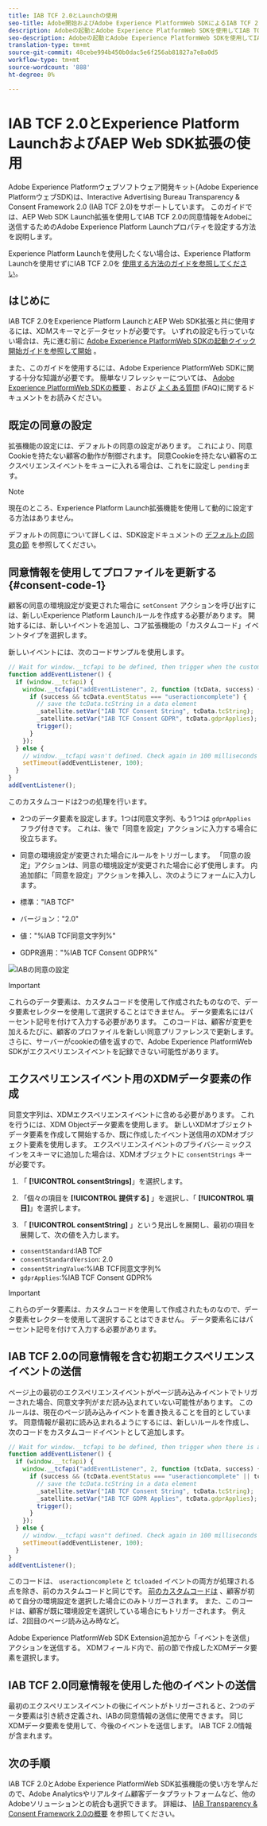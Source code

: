 ```yaml
---
title: IAB TCF 2.0とLaunchの使用
seo-title: Adobe開始およびAdobe Experience PlatformWeb SDKによるIAB TCF 2.0同意の設定
description: Adobeの起動とAdobe Experience PlatformWeb SDKを使用してIAB TCF 2.0の同意を設定する方法を説明します。
seo-description: Adobeの起動とAdobe Experience PlatformWeb SDKを使用してIAB TCF 2.0の同意を設定する方法を説明します。
translation-type: tm+mt
source-git-commit: 48cebe994b450b0dac5e6f256ab81827a7e8a0d5
workflow-type: tm+mt
source-wordcount: '888'
ht-degree: 0%

---
```



# IAB TCF 2.0とExperience Platform LaunchおよびAEP Web SDK拡張の使用

Adobe Experience Platformウェブソフトウェア開発キット(Adobe Experience PlatformウェブSDK)は、Interactive Advertising Bureau Transparency &amp; Consent Framework 2.0 (IAB TCF 2.0)をサポートしています。 このガイドでは、AEP Web SDK Launch拡張を使用してIAB TCF 2.0の同意情報をAdobeに送信するためのAdobe Experience Platform Launchプロパティを設定する方法を説明します。

Experience Platform Launchを使用したくない場合は、Experience Platform Launchを使用せずにIAB TCF 2.0を [使用する方法のガイドを参照してください](./without-launch.md)。

## はじめに

IAB TCF 2.0をExperience Platform LaunchとAEP Web SDK拡張と共に使用するには、XDMスキーマとデータセットが必要です。 いずれの設定も行っていない場合は、先に進む前に [Adobe Experience PlatformWeb SDKの起動クイック開始ガイドを参照して開始](../../getting-started/quick-start-with-launch.md) 。

また、このガイドを使用するには、Adobe Experience PlatformWeb SDKに関する十分な知識が必要です。 簡単なリフレッシャーについては、 [Adobe Experience PlatformWeb SDKの概要](../../home.md) 、および [よくある質問](../../getting-started/web-sdk-faq.md) (FAQ)に関するドキュメントをお読みください。

## 既定の同意の設定

拡張機能の設定には、デフォルトの同意の設定があります。 これにより、同意Cookieを持たない顧客の動作が制御されます。 同意Cookieを持たない顧客のエクスペリエンスイベントをキューに入れる場合は、これをに設定し `pending`ます。

>[!NOTE]
>
>現在のところ、Experience Platform Launch拡張機能を使用して動的に設定する方法はありません。

デフォルトの同意について詳しくは、SDK設定ドキュメントの [デフォルトの同意の節](../../fundamentals/configuring-the-sdk.md#default-consent) を参照してください。

## 同意情報を使用してプロファイルを更新する {#consent-code-1}

顧客の同意の環境設定が変更された場合に `setConsent` アクションを呼び出すには、新しいExperience Platform Launchルールを作成する必要があります。 開始するには、新しいイベントを追加し、コア拡張機能の「カスタムコード」イベントタイプを選択します。

新しいイベントには、次のコードサンプルを使用します。

```javascript
// Wait for window.__tcfapi to be defined, then trigger when the customer has completed their consent and preferences.
function addEventListener() {
  if (window.__tcfapi) {
    window.__tcfapi("addEventListener", 2, function (tcData, success) {
      if (success && tcData.eventStatus === "useractioncomplete") {
        // save the tcData.tcString in a data element
        _satellite.setVar("IAB TCF Consent String", tcData.tcString);
        _satellite.setVar("IAB TCF Consent GDPR", tcData.gdprApplies);
        trigger();
      }
    });
  } else {
    // window.__tcfapi wasn't defined. Check again in 100 milliseconds
    setTimeout(addEventListener, 100);
  }
}
addEventListener();
```

このカスタムコードは2つの処理を行います。

* 2つのデータ要素を設定します。1つは同意文字列、もう1つは `gdprApplies` フラグ付きです。 これは、後で「同意を設定」アクションに入力する場合に役立ちます。

* 同意の環境設定が変更された場合にルールをトリガーします。 「同意の設定」アクションは、同意の環境設定が変更された場合に必ず使用します。 内追加部に「同意を設定」アクションを挿入し、次のようにフォームに入力します。

* 標準：&quot;IAB TCF&quot;
* バージョン：&quot;2.0&quot;
* 値：&quot;%IAB TCF同意文字列%&quot;
* GDPR適用：&quot;%IAB TCF Consent GDPR%&quot;

![IABの同意の設定](../../../assets/iab_set_consent_action.png)

>[!IMPORTANT]
>
>これらのデータ要素は、カスタムコードを使用して作成されたものなので、データ要素セレクターを使用して選択することはできません。 データ要素名にはパーセント記号を付けて入力する必要があります。 このコードは、顧客が変更を加えるたびに、顧客のプロファイルを新しい同意プリファレンスで更新します。 さらに、サーバーがcookieの値を返すので、Adobe Experience PlatformWeb SDKがエクスペリエンスイベントを記録できない可能性があります。

## エクスペリエンスイベント用のXDMデータ要素の作成

同意文字列は、XDMエクスペリエンスイベントに含める必要があります。 これを行うには、XDM Objectデータ要素を使用します。 新しいXDMオブジェクトデータ要素を作成して開始するか、既に作成したイベント送信用のXDMオブジェクト要素を使用します。 エクスペリエンスイベントのプライバシーミックスインをスキーマに追加した場合は、XDMオブジェクトに `consentStrings` キーが必要です。

1. 「 **[!UICONTROL consentStrings]**」を選択します。

1. 「個々の項目を **[!UICONTROL 提供する]** 」を選択し、「 **[!UICONTROL 項目]**」を選択します。

1. 「 **[!UICONTROL consentString]** 」という見出しを展開し、最初の項目を展開して、次の値を入力します。

* `consentStandard`:IAB TCF
* `consentStandardVersion`: 2.0
* `consentStringValue`:%IAB TCF同意文字列%
* `gdprApplies`:%IAB TCF Consent GDPR%

>[!IMPORTANT]
>
>これらのデータ要素は、カスタムコードを使用して作成されたものなので、データ要素セレクターを使用して選択することはできません。 データ要素名にはパーセント記号を付けて入力する必要があります。

## IAB TCF 2.0の同意情報を含む初期エクスペリエンスイベントの送信

ページ上の最初のエクスペリエンスイベントがページ読み込みイベントでトリガーされた場合、同意文字列がまだ読み込まれていない可能性があります。 このルールは、現在のページ読み込みイベントを置き換えることを目的としています。 同意情報が最初に読み込まれるようにするには、新しいルールを作成し、次のコードをカスタムコードイベントとして追加します。

```javascript
// Wait for window.__tcfapi to be defined, then trigger when there is a consent string
function addEventListener() {
  if (window.__tcfapi) {
    window.__tcfapi("addEventListener", 2, function (tcData, success) {
      if (success && (tcData.eventStatus === "useractioncomplete" || tcData.eventStatus === "tcloaded")) {
        // save the tcData.tcString in a data element
        _satellite.setVar("IAB TCF Consent String", tcData.tcString);
        _satellite.setVar("IAB TCF GDPR Applies", tcData.gdprApplies);
        trigger();
      }
    });
  } else {
    // window.__tcfapi wasn"t defined. Check again in 100 milliseconds
    setTimeout(addEventListener, 100);
  }
}
addEventListener();
```

このコードは、 `useractioncomplete` と `tcloaded` イベントの両方が処理される点を除き、前のカスタムコードと同じです。 [前のカスタムコードは](#consent-code-1) 、顧客が初めて自分の環境設定を選択した場合にのみトリガーされます。 また、このコードは、顧客が既に環境設定を選択している場合にもトリガーされます。 例えば、2回目のページ読み込み時など。

Adobe Experience PlatformWeb SDK Extension追加から「イベントを送信」アクションを送信する。 XDMフィールド内で、前の節で作成したXDMデータ要素を選択します。

## IAB TCF 2.0同意情報を使用した他のイベントの送信

最初のエクスペリエンスイベントの後にイベントがトリガーされると、2つのデータ要素は引き続き定義され、IABの同意情報の送信に使用できます。 同じXDMデータ要素を使用して、今後のイベントを送信します。 IAB TCF 2.0情報が含まれます。

## 次の手順

IAB TCF 2.0とAdobe Experience PlatformWeb SDK拡張機能の使い方を学んだので、Adobe Analyticsやリアルタイム顧客データプラットフォームなど、他のAdobeソリューションとの統合も選択できます。 詳細は、 [IAB Transparency &amp; Consent Framework 2.0の概要](./overview.md) を参照してください。
